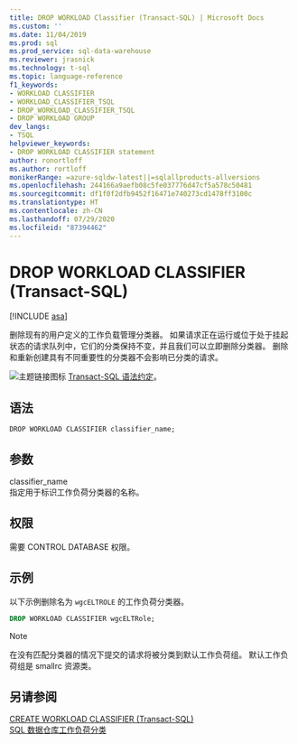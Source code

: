 ```yaml
---
title: DROP WORKLOAD Classifier (Transact-SQL) | Microsoft Docs
ms.custom: ''
ms.date: 11/04/2019
ms.prod: sql
ms.prod_service: sql-data-warehouse
ms.reviewer: jrasnick
ms.technology: t-sql
ms.topic: language-reference
f1_keywords:
- WORKLOAD CLASSIFIER
- WORKLOAD_CLASSIFIER_TSQL
- DROP_WORKLOAD_CLASSIFIER_TSQL
- DROP WORKLOAD GROUP
dev_langs:
- TSQL
helpviewer_keywords:
- DROP WORKLOAD CLASSIFIER statement
author: ronortloff
ms.author: rortloff
monikerRange: =azure-sqldw-latest||=sqlallproducts-allversions
ms.openlocfilehash: 244166a9aefb08c5fe037776d47cf5a578c50481
ms.sourcegitcommit: df1f0f2dfb9452f16471e740273cd1478ff3100c
ms.translationtype: HT
ms.contentlocale: zh-CN
ms.lasthandoff: 07/29/2020
ms.locfileid: "87394462"
---
```

# <a name="drop-workload-classifier-transact-sql"></a>DROP WORKLOAD CLASSIFIER (Transact-SQL)

[!INCLUDE [asa](../../includes/applies-to-version/asa.md)]

删除现有的用户定义的工作负载管理分类器。  如果请求正在运行或位于处于挂起状态的请求队列中，它们的分类保持不变，并且我们可以立即删除分类器。 删除和重新创建具有不同重要性的分类器不会影响已分类的请求。
  
![主题链接图标](../../database-engine/configure-windows/media/topic-link.gif "“主题链接”图标") [Transact-SQL 语法约定](../../t-sql/language-elements/transact-sql-syntax-conventions-transact-sql.md)。  
  
## <a name="syntax"></a>语法  

```
DROP WORKLOAD CLASSIFIER classifier_name;
```

## <a name="arguments"></a>参数

classifier_name   
指定用于标识工作负荷分类器的名称。
  
## <a name="permissions"></a>权限

需要 CONTROL DATABASE 权限。  
  
## <a name="examples"></a>示例

以下示例删除名为 `wgcELTROLE` 的工作负荷分类器。  

```sql
DROP WORKLOAD CLASSIFIER wgcELTRole;
```

> [!NOTE]
> 在没有匹配分类器的情况下提交的请求将被分类到默认工作负荷组。  默认工作负荷组是 smallrc 资源类。
  
## <a name="see-also"></a>另请参阅

[CREATE WORKLOAD CLASSIFIER &#40;Transact-SQL&#41;](../../t-sql/statements/create-workload-classifier-transact-sql.md)</br>
[SQL 数据仓库工作负荷分类](/azure/sql-data-warehouse/sql-data-warehouse-workload-classification)
